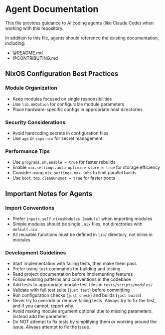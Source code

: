 # Agent Documentation

This file provides guidance to AI coding agents (like Claude Code) when working with this repository.

In addition to this file, agents should reference the existing documentation, including:
* @README.md
* @CONTRIBUTING.md

## NixOS Configuration Best Practices

### Module Organization
- Keep modules focused on single responsibilities
- Use `lib.mkOption` for configurable module parameters
- Place hardware-specific configs in appropriate host directories

### Security Considerations
- Avoid hardcoding secrets in configuration files
- Use `age` or `sops-nix` for secret management

### Performance Tips
- Use `programs.nh.enable = true` for faster rebuilds
- Enable `nix.settings.auto-optimise-store = true` for storage efficiency
- Consider using `nix.settings.max-jobs` to limit parallel builds
- Use `boot.tmp.cleanOnBoot = true` for faster boots

## Important Notes for Agents

### Import Conventions
- Prefer `inputs.self.nixosModules.[module]` when importing modules
- Simple modules should be single `.nix` files, not directories with `default.nix`
- All reusable functions must be defined in `lib/` directory, not inline in modules

### Development Guidelines
- Start implementation with failing tests, then make them pass
- Prefer using `just` commands for building and testing
- Read project documentation before implementing features
- Follow existing patterns and conventions in the codebase
- Add tests to appropriate module test files in `tests/scripts/modules/`
- Validate with full test suite (`just test`) before committing
- Run configuration checks (`just check`) and builds (`just build`)
- Never try to override or remove failing tests. Always try to fix the test, and if you cannot, report why.
- Avoid making module argument optional due to missing parameters. Instead add the parameter.
- Do NOT attempt to fix tests by simplifying them or working around the issue. Always attempt to fix the issue.
